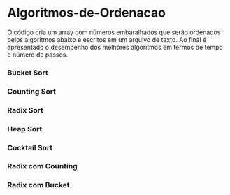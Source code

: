 # Algoritmos-de-Ordenacao

O código cria um array com números embaralhados que serão ordenados pelos algoritmos abaixo e escritos em um arquivo de texto. Ao final é apresentado o desempenho dos melhores algoritmos em termos de tempo e número de passos.

### Bucket Sort
### Counting Sort
### Radix Sort
### Heap Sort
### Cocktail Sort
### Radix com Counting
### Radix com Bucket
